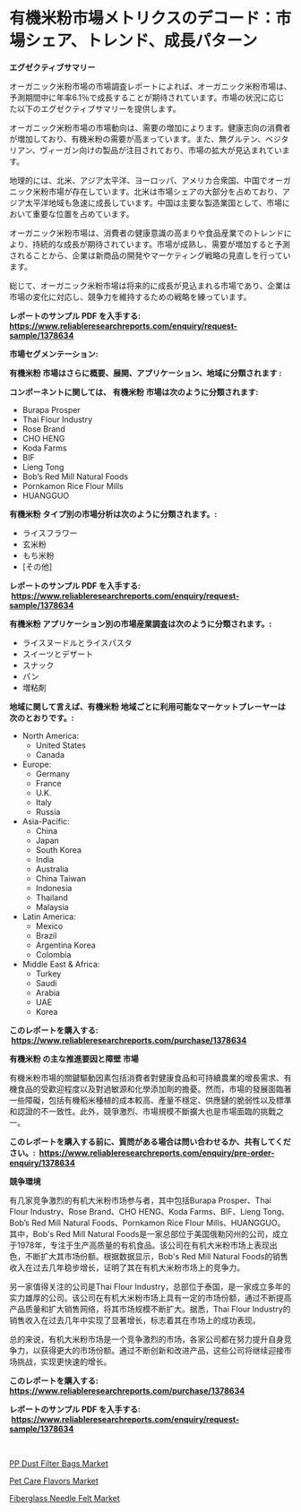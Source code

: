 <p><h1>有機米粉市場メトリクスのデコード：市場シェア、トレンド、成長パターン</h1></p><p><strong>エグゼクティブサマリー</strong></p>
<p><p>オーガニック米粉市場の市場調査レポートによれば、オーガニック米粉市場は、予測期間中に年率6.1％で成長することが期待されています。市場の状況に応じた以下のエグゼクティブサマリーを提供します。</p><p>オーガニック米粉市場の市場動向は、需要の増加によります。健康志向の消費者が増加しており、有機米粉の需要が高まっています。また、無グルテン、ベジタリアン、ヴィーガン向けの製品が注目されており、市場の拡大が見込まれています。</p><p>地理的には、北米、アジア太平洋、ヨーロッパ、アメリカ合衆国、中国でオーガニック米粉市場が存在しています。北米は市場シェアの大部分を占めており、アジア太平洋地域も急速に成長しています。中国は主要な製造業国として、市場において重要な位置を占めています。</p><p>オーガニック米粉市場は、消費者の健康意識の高まりや食品産業でのトレンドにより、持続的な成長が期待されています。市場が成熟し、需要が増加すると予測されることから、企業は新商品の開発やマーケティング戦略の見直しを行っています。</p><p>総じて、オーガニック米粉市場は将来的に成長が見込まれる市場であり、企業は市場の変化に対応し、競争力を維持するための戦略を練っています。</p></p>
<p><strong>レポートのサンプル PDF を入手する: <a href="https://www.reliableresearchreports.com/enquiry/request-sample/1378634">https://www.reliableresearchreports.com/enquiry/request-sample/1378634</a></strong></p>
<p><strong>市場セグメンテーション:</strong></p>
<p><strong> 有機米粉 市場はさらに概要、展開、アプリケーション、地域に分類されます :</strong></p>
<p><strong>コンポーネントに関しては、 有機米粉 市場は次のように分類されます: &nbsp;</strong></p>
<p><ul><li>Burapa Prosper</li><li>Thai Flour Industry</li><li>Rose Brand</li><li>CHO HENG</li><li>Koda Farms</li><li>BIF</li><li>Lieng Tong</li><li>Bob’s Red Mill Natural Foods</li><li>Pornkamon Rice Flour Mills</li><li>HUANGGUO</li></ul></p>
<p><strong> 有機米粉 タイプ別の市場分析は次のように分類されます。:</strong></p>
<p><ul><li>ライスフラワー</li><li>玄米粉</li><li>もち米粉</li><li>[その他]</li></ul></p>
<p><strong>レポートのサンプル PDF を入手する: &nbsp;<a href="https://www.reliableresearchreports.com/enquiry/request-sample/1378634">https://www.reliableresearchreports.com/enquiry/request-sample/1378634</a></strong></p>
<p><strong> 有機米粉 アプリケーション別の市場産業調査は次のように分類されます。:</strong></p>
<p><ul><li>ライスヌードルとライスパスタ</li><li>スイーツとデザート</li><li>スナック</li><li>パン</li><li>増粘剤</li></ul></p>
<p><strong>地域に関して言えば、有機米粉 地域ごとに利用可能なマーケットプレーヤーは次のとおりです。:</strong></p>
<p><ul>
    <li>
        North America:
        <ul>
            <li>United States</li>
            <li>Canada</li>
        </ul>
    </li>
    <li>
        Europe:
        <ul>
            <li>Germany</li>
            <li>France</li>
            <li>U.K.</li>
            <li>Italy</li>
            <li>Russia</li>
        </ul>
    </li>
    <li>
        Asia-Pacific:
        <ul>
            <li>China</li>
            <li>Japan</li>
            <li>South Korea</li>
            <li>India</li>
            <li>Australia</li>
            <li>China Taiwan</li>
            <li>Indonesia</li>
            <li>Thailand</li>
            <li>Malaysia</li>
        </ul>
    </li>
    <li>
        Latin America:
        <ul>
            <li>Mexico</li>
            <li>Brazil</li>
            <li>Argentina Korea</li>
            <li>Colombia</li>
        </ul>
    </li>
    <li>
        Middle East & Africa:
        <ul>
            <li>Turkey</li>
            <li>Saudi</li>
            <li>Arabia</li>
            <li>UAE</li>
            <li>Korea</li>
        </ul>
    </li>
    </ul></p>
<p><strong>このレポートを購入する: &nbsp;<a href="https://www.reliableresearchreports.com/purchase/1378634">https://www.reliableresearchreports.com/purchase/1378634</a></strong></p>
<p><strong>有機米粉 の主な推進要因と障壁 市場</strong></p>
<p><p>有機米粉市場的關鍵驅動因素包括消費者對健康食品和可持續農業的增長需求、有機食品的受歡迎程度以及對過敏源和化學添加劑的擔憂。然而，市場的發展面臨著一些障礙，包括有機稻米種植的成本較高、產量不穩定、供應鏈的脆弱性以及標準和認證的不一致性。此外，競爭激烈、市場規模不斷擴大也是市場面臨的挑戰之一。</p></p>
<p><strong>このレポートを購入する前に、質問がある場合は問い合わせるか、共有してください。:&nbsp; <a href="https://www.reliableresearchreports.com/enquiry/pre-order-enquiry/1378634">https://www.reliableresearchreports.com/enquiry/pre-order-enquiry/1378634</a></strong></p>
<p><strong>競争環境</strong></p>
<p><p>有几家竞争激烈的有机大米粉市场参与者，其中包括Burapa Prosper、Thai Flour Industry、Rose Brand、CHO HENG、Koda Farms、BIF、Lieng Tong、Bob’s Red Mill Natural Foods、Pornkamon Rice Flour Mills、HUANGGUO。其中，Bob's Red Mill Natural Foods是一家总部位于美国俄勒冈州的公司，成立于1978年，专注于生产高质量的有机食品。该公司在有机大米粉市场上表现出色，不断扩大其市场份额。根据数据显示，Bob's Red Mill Natural Foods的销售收入在过去几年稳步增长，证明了其在有机大米粉市场上的竞争力。</p><p>另一家值得关注的公司是Thai Flour Industry，总部位于泰国，是一家成立多年的实力雄厚的公司。该公司在有机大米粉市场上具有一定的市场份额，通过不断提高产品质量和扩大销售网络，将其市场规模不断扩大。据悉，Thai Flour Industry的销售收入在过去几年中实现了显著增长，标志着其在市场上的成功表现。</p><p>总的来说，有机大米粉市场是一个竞争激烈的市场，各家公司都在努力提升自身竞争力，以获得更大的市场份额。通过不断创新和改进产品，这些公司将继续迎接市场挑战，实现更快速的增长。</p></p>
<p><strong>このレポートを購入する: &nbsp; <a href="https://www.reliableresearchreports.com/purchase/1378634">https://www.reliableresearchreports.com/purchase/1378634</a></strong></p>
<p><strong>レポートのサンプル PDF を入手する: &nbsp;<a href="https://www.reliableresearchreports.com/enquiry/request-sample/1378634">https://www.reliableresearchreports.com/enquiry/request-sample/1378634</a></strong><strong></strong></p>
<p>&nbsp;</p>
<p><p><a href="https://github.com/jsmusil/Market-Research-Report-List-2/blob/main/pp-dust-filter-bags-market.md">PP Dust Filter Bags Market</a></p><p><a href="https://github.com/yemakinde/Market-Research-Report-List-1/blob/main/pet-care-flavors-market.md">Pet Care Flavors Market</a></p><p><a href="https://github.com/bmorecock/Market-Research-Report-List-2/blob/main/fiberglass-needle-felt-market.md">Fiberglass Needle Felt Market</a></p></p>